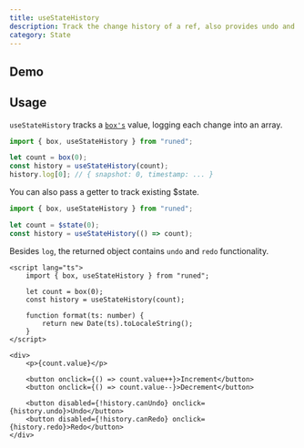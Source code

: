 ```yaml
---
title: useStateHistory
description: Track the change history of a ref, also provides undo and redo functionality
category: State
---
```


<script>
import Demo from '$lib/components/demos/use-state-history.svelte';
</script>

## Demo

<Demo />

## Usage

`useStateHistory` tracks a [`box's`](/docs/functions/box) value, logging each change into an array.

```ts
import { box, useStateHistory } from "runed";

let count = box(0);
const history = useStateHistory(count);
history.log[0]; // { snapshot: 0, timestamp: ... }
```

You can also pass a getter to track existing $state.

```ts
import { box, useStateHistory } from "runed";

let count = $state(0);
const history = useStateHistory(() => count);
```

Besides `log`, the returned object contains `undo` and `redo` functionality.

```svelte
<script lang="ts">
	import { box, useStateHistory } from "runed";

	let count = box(0);
	const history = useStateHistory(count);

	function format(ts: number) {
		return new Date(ts).toLocaleString();
	}
</script>

<div>
	<p>{count.value}</p>

	<button onclick={() => count.value++}>Increment</button>
	<button onclick={() => count.value--}>Decrement</button>

	<button disabled={!history.canUndo} onclick={history.undo}>Undo</button>
	<button disabled={!history.canRedo} onclick={history.redo}>Redo</button>
</div>
```

